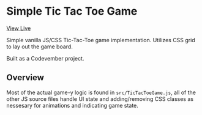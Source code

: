 # Simple Tic Tac Toe Game

[View Live](https://www.ivanmattie.com/games/tic-tac-toe/)

Simple vanilla JS/CSS Tic-Tac-Toe game implementation. Utilizes CSS grid to 
lay out the game board.

Built as a Codevember project.

## Overview

Most of the actual game-y logic is found in `src/TicTacToeGame.js`, all of the 
other JS source files handle UI state and adding/removing CSS classes as
nessesary for animations and indicating game state.
